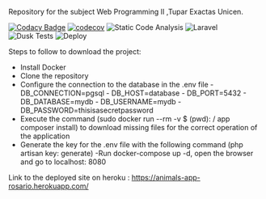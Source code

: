 Repository for the subject Web Programming II ,Tupar Exactas Unicen.


[![Codacy Badge](https://api.codacy.com/project/badge/Grade/2c7ac6554ef7488f957aa0d2096338ea)](https://app.codacy.com/gh/RosarioTG/AnimalsApp?utm_source=github.com&utm_medium=referral&utm_content=RosarioTG/AnimalsApp&utm_campaign=Badge_Grade)
[![codecov](https://codecov.io/gh/RosarioTG/AnimalsApp/branch/master/graph/badge.svg)](https://codecov.io/gh/RosarioTG/AnimalsApp)
![Static Code Analysis](https://github.com/RosarioTG/AnimalsApp/workflows/Static%20Code%20Analysis/badge.svg)
![Laravel](https://github.com/RosarioTG/AnimalsApp/workflows/Laravel/badge.svg)
![Dusk Tests](https://github.com/RosarioTG/AnimalsApp/workflows/Dusk%20Tests/badge.svg)
![Deploy](https://github.com/RosarioTG/AnimalsApp/workflows/Deploy/badge.svg)

Steps to follow to download the project:

- Install Docker
- Clone the repository
- Configure the connection to the database in the .env file - DB_CONNECTION=pgsql - DB_HOST=database - DB_PORT=5432 - DB_DATABASE=mydb - DB_USERNAME=mydb -      DB_PASSWORD=thisisasecretpassword
- Execute the command (sudo docker run --rm -v $ (pwd): / app composer install) to download missing files for the correct operation of the application
- Generate the key for the .env file with the following command (php artisan key: generate)
-Run docker-compose up -d, open the browser and go to localhost: 8080 

Link to the deployed site on heroku : https://animals-app-rosario.herokuapp.com/
